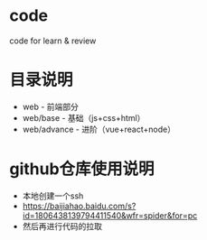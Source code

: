 # code
code for learn & review

# 目录说明
- web - 前端部分
- web/base - 基础（js+css+html）
- web/advance - 进阶（vue+react+node）

# github仓库使用说明
- 本地创建一个ssh
- https://baijiahao.baidu.com/s?id=1806438139794411540&wfr=spider&for=pc
- 然后再进行代码的拉取